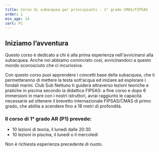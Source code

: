 ```yaml
---
title: Corso di subacquea per principianti - 1° grado CMAS/FIPSAS
order: 1
min_age: 14
cert: P1
---
```


## Iniziamo l’avventura

Questo corso è dedicato a chi è alla prima esperienza nell'avvicinarsi alla subacquea. Anche noi abbiamo cominciato così, avvicinandoci a questo mondo sconosciuto che ci incuriosiva.

Con questo corso puoi apprendere i concetti base della subacquea, che ti permetteranno di mettere la testa sott’acqua ed iniziare ad esplorare i fondali marini.
Club Sub Nettuno ti guiderà attraverso lezioni teoriche e pratiche in piscina secondo la didattica FIPSAS: a fine corso e dopo 6 immersioni in mare con i nostri istruttori, avrai raggiunto le capacità necessarie ad ottenere il brevetto internazionale FIPSAS/CMAS di primo grado, che abilita a scendere fino a 18 metri di profondità.

### Il corso di 1° grado AR (P1) prevede:

- 10 lezioni di teoria, il lunedì dalle 20:30
- 10 lezioni in piscina, il lunedì o il mercoledì

Non è richiesta esperienza precedente di nuoto.


